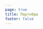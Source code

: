 ```yaml
---
page: true
title: Партнёры
footer: false
---
```


<script setup>
import PartnerLanding from './components/PartnerLanding.vue'
</script>

<PartnerLanding />
